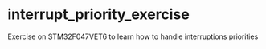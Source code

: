 # interrupt_priority_exercise
 Exercise on STM32F047VET6 to learn how to handle interruptions priorities
